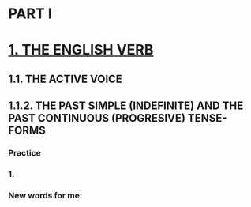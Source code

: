 # PART I
# [1. THE ENGLISH VERB](../1.README.md)
## 1.1. THE ACTIVE VOICE
## 1.1.2. THE PAST SIMPLE (INDEFINITE) AND THE PAST CONTINUOUS (PROGRESIVE) TENSE-FORMS
### Practice 
### 1.

### New words for me: